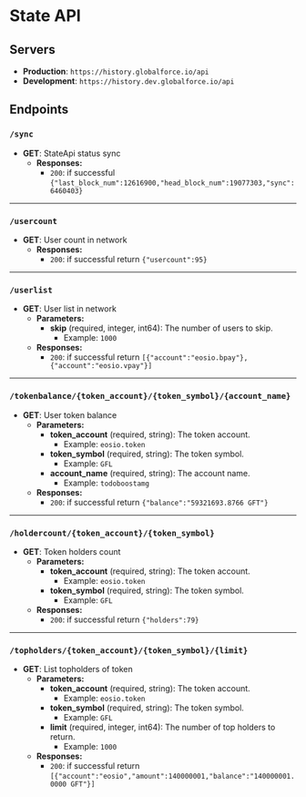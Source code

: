 
# State API

## Servers
- **Production**: `https://history.globalforce.io/api`
- **Development**: `https://history.dev.globalforce.io/api`

## Endpoints

### `/sync`
- **GET**: StateApi status sync
  - **Responses:**
    - `200`: if successful `{"last_block_num":12616900,"head_block_num":19077303,"sync":6460403}`

---

### `/usercount`
- **GET**: User count in network
  - **Responses:**
    - `200`: if successful return `{"usercount":95}`

---

### `/userlist`
- **GET**: User list in network
  - **Parameters:**
    - **skip** (required, integer, int64): The number of users to skip.
      - Example: `1000`
  - **Responses:**
    - `200`: if successful return `[{"account":"eosio.bpay"},{"account":"eosio.vpay"}]`

---

### `/tokenbalance/{token_account}/{token_symbol}/{account_name}`
- **GET**: User token balance
  - **Parameters:**
    - **token_account** (required, string): The token account.
      - Example: `eosio.token`
    - **token_symbol** (required, string): The token symbol.
      - Example: `GFL`
    - **account_name** (required, string): The account name.
      - Example: `todoboostamg`
  - **Responses:**
    - `200`: if successful return `{"balance":"59321693.8766 GFT"}`

---

### `/holdercount/{token_account}/{token_symbol}`
- **GET**: Token holders count
  - **Parameters:**
    - **token_account** (required, string): The token account.
      - Example: `eosio.token`
    - **token_symbol** (required, string): The token symbol.
      - Example: `GFL`
  - **Responses:**
    - `200`: if successful return `{"holders":79}`

---

### `/topholders/{token_account}/{token_symbol}/{limit}`
- **GET**: List topholders of token
  - **Parameters:**
    - **token_account** (required, string): The token account.
      - Example: `eosio.token`
    - **token_symbol** (required, string): The token symbol.
      - Example: `GFL`
    - **limit** (required, integer, int64): The number of top holders to return.
      - Example: `1000`
  - **Responses:**
    - `200`: if successful return `[{"account":"eosio","amount":140000001,"balance":"140000001.0000 GFT"}]`
